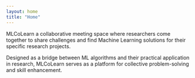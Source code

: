```yaml
---
layout: home
title: "Home"
---
```


MLCoLearn a collaborative meeting space where researchers come together to share challenges and find Machine Learning solutions for their specific research projects. 

Designed as a bridge between ML algorithms and their practical application in research, MLCoLearn serves as a platform for collective problem-solving and skill enhancement.
